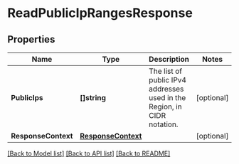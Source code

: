 # ReadPublicIpRangesResponse

## Properties

Name | Type | Description | Notes
------------ | ------------- | ------------- | -------------
**PublicIps** | **[]string** | The list of public IPv4 addresses used in the Region, in CIDR notation. | [optional] 
**ResponseContext** | [**ResponseContext**](ResponseContext.md) |  | [optional] 

[[Back to Model list]](../README.md#documentation-for-models) [[Back to API list]](../README.md#documentation-for-api-endpoints) [[Back to README]](../README.md)


